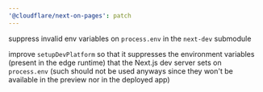 ```yaml
---
'@cloudflare/next-on-pages': patch
---
```


suppress invalid env variables on `process.env` in the `next-dev` submodule

improve `setupDevPlatform` so that it suppresses the environment variables (present
in the edge runtime) that the Next.js dev server sets on `process.env` (such should not
be used anyways since they won't be available in the preview nor in the deployed app)
